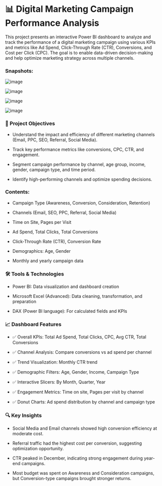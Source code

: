 # 📊 Digital Marketing Campaign Performance Analysis
This project presents an interactive Power BI dashboard to analyze and track the performance of a digital marketing campaign using various KPIs and metrics like Ad Spend, Click-Through Rate (CTR), Conversions, and Cost per Click (CPC). The goal is to enable data-driven decision-making and help optimize marketing strategy across multiple channels.

### Snapshots:
![image](https://github.com/user-attachments/assets/c1aefc2d-5b4b-4a19-b8b4-ee708c198d80)

![image](https://github.com/user-attachments/assets/ba931ffa-9254-46eb-98f2-3199392aa6b5)

![image](https://github.com/user-attachments/assets/ae3a7019-38b4-4049-a269-f4178d979d80)

![image](https://github.com/user-attachments/assets/baa5ed37-240b-49f3-8996-03d80407fb31)


### 📌 Project Objectives
* Understand the impact and efficiency of different marketing channels (Email, PPC, SEO, Referral, Social Media).

* Track key performance metrics like conversions, CPC, CTR, and engagement.

* Segment campaign performance by channel, age group, income, gender, campaign type, and time period.

* Identify high-performing channels and optimize spending decisions.

### Contents:

* Campaign Type (Awareness, Conversion, Consideration, Retention)

* Channels (Email, SEO, PPC, Referral, Social Media)

* Time on Site, Pages per Visit

* Ad Spend, Total Clicks, Total Conversions

* Click-Through Rate (CTR), Conversion Rate

* Demographics: Age, Gender

* Monthly and yearly campaign data

### 🛠 Tools & Technologies
* Power BI: Data visualization and dashboard creation

* Microsoft Excel (Advanced): Data cleaning, transformation, and preparation

* DAX (Power BI language): For calculated fields and KPIs

### 📈 Dashboard Features
* ✅ Overall KPIs: Total Ad Spend, Total Clicks, CPC, Avg CTR, Total Conversions

* ✅ Channel Analysis: Compare conversions vs ad spend per channel

* ✅ Trend Visualization: Monthly CTR trend

* ✅ Demographic Filters: Age, Gender, Income, Campaign Type

* ✅ Interactive Slicers: By Month, Quarter, Year

* ✅ Engagement Metrics: Time on site, Pages per visit by channel

* ✅ Donut Charts: Ad spend distribution by channel and campaign type

### 🔍 Key Insights
* Social Media and Email channels showed high conversion efficiency at moderate cost.

* Referral traffic had the highest cost per conversion, suggesting optimization opportunity.

* CTR peaked in December, indicating strong engagement during year-end campaigns.

* Most budget was spent on Awareness and Consideration campaigns, but Conversion-type campaigns brought stronger returns.
